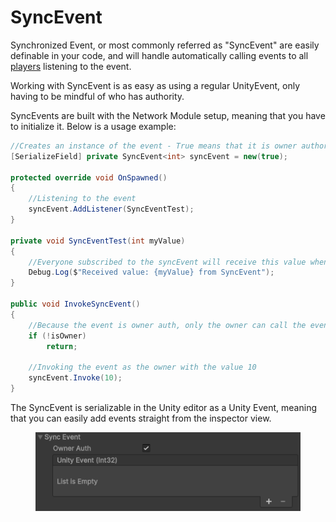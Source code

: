 # SyncEvent

Synchronized Event, or most commonly referred as "SyncEvent" are easily definable in your code, and will handle automatically calling events to all [players](../../playerid-client-connection.md) listening to the event.&#x20;

Working with SyncEvent is as easy as using a regular UnityEvent, only having to be mindful of who has authority.

SyncEvents are built with the Network Module setup, meaning that you have to initialize it. Below is a usage example:

```csharp
//Creates an instance of the event - True means that it is owner authority
[SerializeField] private SyncEvent<int> syncEvent = new(true);

protected override void OnSpawned()
{
    //Listening to the event
    syncEvent.AddListener(SyncEventTest);
}

private void SyncEventTest(int myValue)
{
    //Everyone subscribed to the syncEvent will receive this value when the owner invokes it
    Debug.Log($"Received value: {myValue} from SyncEvent");
}

public void InvokeSyncEvent()
{
    //Because the event is owner auth, only the owner can call the event.
    if (!isOwner)
        return;
    
    //Invoking the event as the owner with the value 10
    syncEvent.Invoke(10);
}
```

The SyncEvent is serializable in the Unity editor as a Unity Event, meaning that you can easily add events straight from the inspector view.

<figure><img src="../../../.gitbook/assets/image (9).png" alt=""><figcaption></figcaption></figure>
